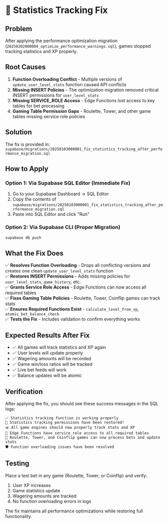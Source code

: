 # 🔧 Statistics Tracking Fix

## Problem
After applying the performance optimization migration (`20250202000004_optimize_performance_warnings.sql`), games stopped tracking statistics and XP properly.

## Root Causes
1. **Function Overloading Conflict** - Multiple versions of `update_user_level_stats` function caused API conflicts
2. **Missing INSERT Policies** - The optimization migration removed critical INSERT permissions for `user_level_stats`
3. **Missing SERVICE_ROLE Access** - Edge Functions lost access to key tables for bet processing
4. **Gaming Table Permission Gaps** - Roulette, Tower, and other game tables missing service role policies

## Solution
The fix is provided in: `supabase/migrations/20250103000001_fix_statistics_tracking_after_performance_migration.sql`

## How to Apply

### Option 1: Via Supabase SQL Editor (Immediate Fix)
1. Go to your Supabase Dashboard → SQL Editor
2. Copy the contents of `supabase/migrations/20250103000001_fix_statistics_tracking_after_performance_migration.sql`
3. Paste into SQL Editor and click "Run"

### Option 2: Via Supabase CLI (Proper Migration)
```bash
supabase db push
```

## What the Fix Does

✅ **Resolves Function Overloading** - Drops all conflicting versions and creates one clean `update_user_level_stats` function  
✅ **Restores INSERT Permissions** - Adds missing policies for `user_level_stats`, `game_history`, etc.  
✅ **Grants Service Role Access** - Edge Functions can now access all required tables  
✅ **Fixes Gaming Table Policies** - Roulette, Tower, Coinflip games can track stats  
✅ **Ensures Required Functions Exist** - `calculate_level_from_xp`, `atomic_bet_balance_check`  
✅ **Tests the Fix** - Includes validation to confirm everything works  

## Expected Results After Fix

- ✅ All games will track statistics and XP again
- ✅ User levels will update properly  
- ✅ Wagering amounts will be recorded
- ✅ Game win/loss ratios will be tracked
- ✅ Live bet feeds will work
- ✅ Balance updates will be atomic

## Verification

After applying the fix, you should see these success messages in the SQL logs:
```
✅ Statistics tracking function is working properly
🎯 Statistics tracking permissions have been restored!
📊 All game engines should now properly track stats and XP  
🔧 Edge Functions have service_role access to all required tables
🎲 Roulette, Tower, and Coinflip games can now process bets and update stats
🛡️ Function overloading issues have been resolved
```

## Testing

Place a test bet in any game (Roulette, Tower, or Coinflip) and verify:
1. User XP increases
2. Game statistics update
3. Wagering amounts are tracked
4. No function overloading errors in logs

The fix maintains all performance optimizations while restoring full functionality.